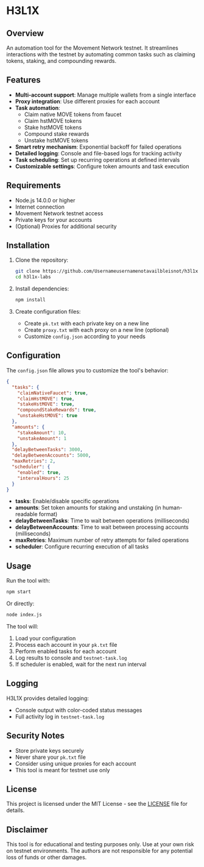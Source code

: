 # H3L1X

## Overview

An automation tool for the Movement Network testnet. It streamlines interactions with the testnet by automating common tasks such as claiming tokens, staking, and compounding rewards.

## Features

- **Multi-account support**: Manage multiple wallets from a single interface
- **Proxy integration**: Use different proxies for each account
- **Task automation**:
  - Claim native MOVE tokens from faucet
  - Claim hstMOVE tokens
  - Stake hstMOVE tokens
  - Compound stake rewards
  - Unstake hstMOVE tokens
- **Smart retry mechanism**: Exponential backoff for failed operations
- **Detailed logging**: Console and file-based logs for tracking activity
- **Task scheduling**: Set up recurring operations at defined intervals
- **Customizable settings**: Configure token amounts and task execution

## Requirements

- Node.js 14.0.0 or higher
- Internet connection
- Movement Network testnet access
- Private keys for your accounts
- (Optional) Proxies for additional security

## Installation

1. Clone the repository:
   ```bash
   git clone https://github.com/Usernameusernamenotavailbleisnot/h3l1x-labs.git
   cd h3l1x-labs
   ```

2. Install dependencies:
   ```bash
   npm install
   ```

3. Create configuration files:
   - Create `pk.txt` with each private key on a new line
   - Create `proxy.txt` with each proxy on a new line (optional)
   - Customize `config.json` according to your needs

## Configuration

The `config.json` file allows you to customize the tool's behavior:

```json
{
  "tasks": {
    "claimNativeFaucet": true,
    "claimHstMOVE": true,
    "stakeHstMOVE": true,
    "compoundStakeRewards": true,
    "unstakeHstMOVE": true
  },
  "amounts": {
    "stakeAmount": 10,
    "unstakeAmount": 1
  },
  "delayBetweenTasks": 3000,
  "delayBetweenAccounts": 5000,
  "maxRetries": 2,
  "scheduler": {
    "enabled": true,
    "intervalHours": 25
  }
}
```

- **tasks**: Enable/disable specific operations
- **amounts**: Set token amounts for staking and unstaking (in human-readable format)
- **delayBetweenTasks**: Time to wait between operations (milliseconds)
- **delayBetweenAccounts**: Time to wait between processing accounts (milliseconds)
- **maxRetries**: Maximum number of retry attempts for failed operations
- **scheduler**: Configure recurring execution of all tasks

## Usage

Run the tool with:

```bash
npm start
```

Or directly:

```bash
node index.js
```

The tool will:
1. Load your configuration
2. Process each account in your `pk.txt` file
3. Perform enabled tasks for each account
4. Log results to console and `testnet-task.log`
5. If scheduler is enabled, wait for the next run interval

## Logging

H3L1X provides detailed logging:
- Console output with color-coded status messages
- Full activity log in `testnet-task.log`

## Security Notes

- Store private keys securely
- Never share your `pk.txt` file
- Consider using unique proxies for each account
- This tool is meant for testnet use only

## License

This project is licensed under the MIT License - see the [LICENSE](LICENSE) file for details.

## Disclaimer

This tool is for educational and testing purposes only. Use at your own risk on testnet environments. The authors are not responsible for any potential loss of funds or other damages.
